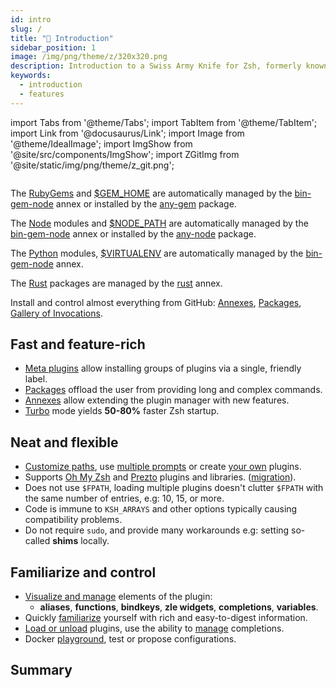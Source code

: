```yaml
---
id: intro
slug: /
title: "🎉 Introduction"
sidebar_position: 1
image: /img/png/theme/z/320x320.png
description: Introduction to a Swiss Army Knife for Zsh, formerly known as zplugin, zinit.
keywords:
  - introduction
  - features
---
```


<!-- @format -->

import Tabs from '@theme/Tabs'; import TabItem from '@theme/TabItem'; import Link from '@docusaurus/Link'; import Image from '@theme/IdealImage'; import ImgShow from '@site/src/components/ImgShow'; import ZGitImg from '@site/static/img/png/theme/z_git.png';

<Image img={ZGitImg} />
<Link href="https://github.com/orgs/z-shell/">
<ImgShow
  alt="Z-Shell Organization Stats" width="100%" height="auto"
  img="https://raw.githubusercontent.com/z-shell/.github/main/metrics/plugin/metrics.svg"
/>
</Link>

<Tabs>
<TabItem value="gems" label="RubyGems">

The [RubyGems](https://rubygems.org) and [\$GEM_HOME](https://guides.rubygems.org/command-reference/#gem-environment) are automatically managed by the [bin-gem-node](/ecosystem/annexes/bin-gem-node) annex or installed by the [any-gem](https://github.com/z-shell/any-gem) package.

</TabItem>
<TabItem value="node" label="Node">

The [Node](https://www.npmjs.com) modules and [\$NODE_PATH](https://nodejs.org/api/modules.html#modules_loading_from_the_global_folders) are automatically managed by the [bin-gem-node](/ecosystem/annexes/bin-gem-node) annex or installed by the [any-node](https://github.com/z-shell/any-node) package.

</TabItem>
<TabItem value="pip" label="Python">

The [Python](https://python.org) modules, [\$VIRTUALENV](https://docs.python.org/3/tutorial/venv.html) are automatically managed by the [bin-gem-node](/ecosystem/annexes/bin-gem-node) annex.

</TabItem>
<TabItem value="rust" label="Rust">

The [Rust](https://crates.io) packages are managed by the [rust](/ecosystem/annexes/rust) annex.

</TabItem>
<TabItem value="github" label="GitHub" default>

Install and control almost everything from GitHub: [Annexes](/ecosystem/category/-annexes), [Packages](/ecosystem/category/-packages), [Gallery of Invocations](/community/gallery/collection).

</TabItem>
</Tabs>

## <i class="fa-solid fa-spinner fa-spin-pulse"></i> Fast and feature-rich

- [Meta plugins][meta-plugins] allow installing groups of plugins via a single, friendly label.
- [Packages](/ecosystem/category/-packages) offload the user from providing long and complex commands.
- [Annexes](ecosystem/category/-annexes) allow extending the plugin manager with new features.
- [Turbo][turbo-mode-zsh--53] mode yields **50-80%** faster Zsh startup.

## <i className="fa-beat" class="fa-solid fa-heart fa-beat"></i> Neat and flexible

- [Customize paths][customizing-paths], use [multiple prompts][multiple-prompts] or create [your own][non-github-local-plugins] plugins.
- Supports [Oh My Zsh][oh-my-zsh-prezto] and [Prezto][oh-my-zsh-prezto] plugins and libraries. ([migration][]).
- Does not use `$FPATH`, loading multiple plugins doesn't clutter `$FPATH` with the same number of entries, e.g: 10, 15, or more.
- Code is immune to `KSH_ARRAYS` and other options typically causing compatibility problems.
- Do not require `sudo`, and provide many workarounds e.g: setting so-called **shims** locally.

## <i className="fa-beat-fade" class="fa-solid fa-circle-info fa-beat-fade"></i> Familiarize and control

- [Visualize and manage][commands] elements of the plugin:
  - **aliases**, **functions**, **bindkeys**, **zle widgets**, **completions**, **variables**.
- Quickly [familiarize][reports-and-statistics] yourself with rich and easy-to-digest information.
- [Load or unload][loading-and-unloading] plugins, use the ability to [manage][completions-management] completions.
- Docker [playground][], test or propose configurations.

## <i class="fa-solid fa-list-check"></i> Summary

<Link href="https://github.com/orgs/z-shell/projects/">
<ImgShow
  alt="Z-Shell Organization FollowUp" width="100%" height="auto"
  img="https://raw.githubusercontent.com/z-shell/.github/main/metrics/plugin/followup/followup.svg"
/>
</Link>

<!-- end-of-file -->
<!-- links -->

[commands]: /docs/guides/commands
[completions-management]: /docs/guides/commands#completions-management
[customizing-paths]: /docs/guides/customization#customizing-paths
[loading-and-unloading]: /docs/guides/commands#loading-and-unloading
[meta-plugins]: /search?q=meta+plugins
[migration]: /docs/getting_started/migration
[multiple-prompts]: /docs/guides/customization#multiple-prompts
[non-github-local-plugins]: /docs/guides/customization#non-github-local-plugins
[oh-my-zsh-prezto]: /docs/getting_started/overview#oh-my-zsh-prezto
[reports-and-statistics]: /docs/guides/commands#reports-and-statistics
[turbo-mode-zsh--53]: /docs/getting_started/overview#turbo-mode-zsh--53

<!-- external -->

[playground]: https://github.com/z-shell/playground
